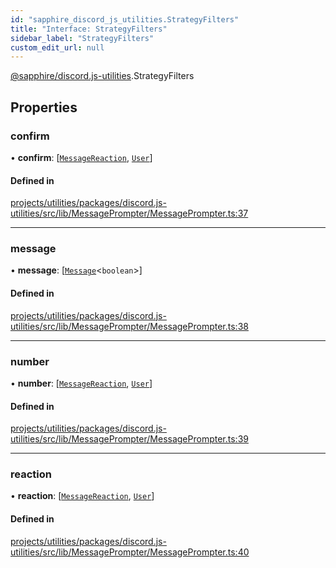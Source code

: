 ```yaml
---
id: "sapphire_discord_js_utilities.StrategyFilters"
title: "Interface: StrategyFilters"
sidebar_label: "StrategyFilters"
custom_edit_url: null
---
```


[@sapphire/discord.js-utilities](../modules/sapphire_discord_js_utilities).StrategyFilters

## Properties

### confirm

• **confirm**: [[`MessageReaction`](https://discord.js.org/#/docs/main/stable/class/MessageReaction), [`User`](https://discord.js.org/#/docs/main/stable/class/User)]

#### Defined in

[projects/utilities/packages/discord.js-utilities/src/lib/MessagePrompter/MessagePrompter.ts:37](https://github.com/sapphiredev/utilities/blob/8a451b58/packages/discord.js-utilities/src/lib/MessagePrompter/MessagePrompter.ts#L37)

___

### message

• **message**: [[`Message`](https://discord.js.org/#/docs/main/stable/class/Message)<`boolean`\>]

#### Defined in

[projects/utilities/packages/discord.js-utilities/src/lib/MessagePrompter/MessagePrompter.ts:38](https://github.com/sapphiredev/utilities/blob/8a451b58/packages/discord.js-utilities/src/lib/MessagePrompter/MessagePrompter.ts#L38)

___

### number

• **number**: [[`MessageReaction`](https://discord.js.org/#/docs/main/stable/class/MessageReaction), [`User`](https://discord.js.org/#/docs/main/stable/class/User)]

#### Defined in

[projects/utilities/packages/discord.js-utilities/src/lib/MessagePrompter/MessagePrompter.ts:39](https://github.com/sapphiredev/utilities/blob/8a451b58/packages/discord.js-utilities/src/lib/MessagePrompter/MessagePrompter.ts#L39)

___

### reaction

• **reaction**: [[`MessageReaction`](https://discord.js.org/#/docs/main/stable/class/MessageReaction), [`User`](https://discord.js.org/#/docs/main/stable/class/User)]

#### Defined in

[projects/utilities/packages/discord.js-utilities/src/lib/MessagePrompter/MessagePrompter.ts:40](https://github.com/sapphiredev/utilities/blob/8a451b58/packages/discord.js-utilities/src/lib/MessagePrompter/MessagePrompter.ts#L40)

